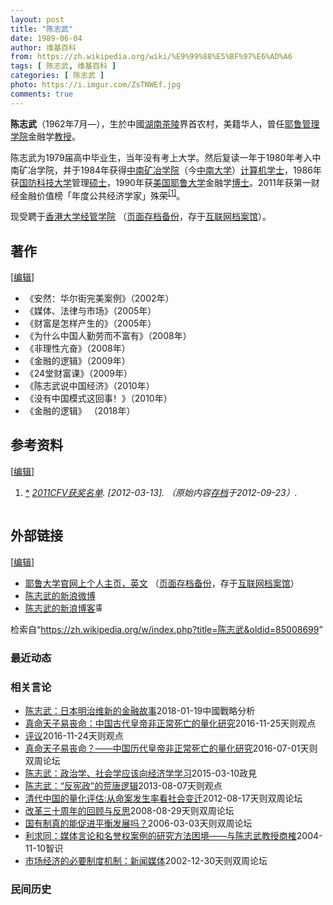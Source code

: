 ```yaml
---
layout: post
title: "陈志武"
date: 1989-06-04
author: 维基百科
from: https://zh.wikipedia.org/wiki/%E9%99%88%E5%BF%97%E6%AD%A6
tags: [ 陈志武, 维基百科 ]
categories: [ 陈志武 ]
photo: https://i.imgur.com/ZsTNWEf.jpg
comments: true
---
```

<div class="mw-content-ltr mw-parser-output" lang="zh" dir="ltr"><p><b>陈志武</b>（1962年7月<span class="useeditintro" title="Template:BLP editintro">—</span>），生於中國<a href="/wiki/%E6%B9%96%E5%8D%97" class="mw-redirect" title="湖南">湖南</a><a href="/wiki/%E8%8C%B6%E9%99%B5" class="mw-redirect" title="茶陵">茶陵</a>界首农村，美籍华人，曾任<a href="/wiki/%E8%80%B6%E9%B2%81%E7%AE%A1%E7%90%86%E5%AD%A6%E9%99%A2" title="耶鲁管理学院">耶鲁管理学院</a>金融学<a href="/wiki/%E6%95%99%E6%8E%88" title="教授">教授</a>。
</p>
<meta property="mw:PageProp/toc">
<div class="mw-heading mw-heading2"></div>
<p>陈志武为1979届高中毕业生，当年没有考上大学。然后复读一年于1980年考入中南矿冶学院，并于1984年获得<a href="/wiki/%E4%B8%AD%E5%8D%97%E7%9F%BF%E5%86%B6%E5%AD%A6%E9%99%A2" class="mw-redirect" title="中南矿冶学院">中南矿冶学院</a>（今<a href="/wiki/%E4%B8%AD%E5%8D%97%E5%A4%A7%E5%AD%A6" title="中南大学">中南大学</a>）<a href="/wiki/%E7%94%B5%E5%AD%90%E8%AE%A1%E7%AE%97%E6%9C%BA" title="电子计算机">计算机</a><a href="/wiki/%E5%AD%A6%E5%A3%AB" class="mw-redirect" title="学士">学士</a>，1986年获<a href="/wiki/%E5%9B%BD%E9%98%B2%E7%A7%91%E6%8A%80%E5%A4%A7%E5%AD%A6" class="mw-redirect" title="国防科技大学">国防科技大学</a>管理<a href="/wiki/%E7%A1%95%E5%A3%AB" title="硕士">硕士</a>，1990年获<a href="/wiki/%E7%BE%8E%E5%9B%BD" title="美国">美国</a><a href="/wiki/%E8%80%B6%E9%B2%81%E5%A4%A7%E5%AD%A6" title="耶鲁大学">耶鲁大学</a>金融学<a href="/wiki/%E5%8D%9A%E5%A3%AB" title="博士">博士</a>。2011年获第一财经金融价值榜「年度公共经济学家」殊荣<sup id="cite_ref-1" class="reference"><a href="#cite_note-1"><span class="cite-bracket">[</span>1<span class="cite-bracket">]</span></a></sup>。
</p><p>现受聘于<a rel="nofollow" class="external text" href="https://www.fbe.hku.hk/staff/academic/detail/zhiwu-chen">香港大学经管学院</a> （<a rel="nofollow" class="external text" href="//web.archive.org/web/20180810011451/https://www.fbe.hku.hk/staff/academic/detail/zhiwu-chen">页面存档备份</a>，存于<a href="/wiki/%E4%BA%92%E8%81%94%E7%BD%91%E6%A1%A3%E6%A1%88%E9%A6%86" title="互联网档案馆">互联网档案馆</a>）。
</p>
<div class="mw-heading mw-heading2"><h2 id="著作"><span id=".E8.91.97.E4.BD.9C"></span>著作</h2><span class="mw-editsection"><span class="mw-editsection-bracket">[</span><a href="/w/index.php?title=%E9%99%88%E5%BF%97%E6%AD%A6&amp;action=edit&amp;section=2" title="编辑章节：著作"><span>编辑</span></a><span class="mw-editsection-bracket">]</span></span></div>
<ul><li>《安然：华尔街完美案例》（2002年）</li>
<li>《媒体、法律与市场》（2005年）</li>
<li>《财富是怎样产生的》（2005年）</li>
<li>《为什么中国人勤劳而不富有》（2008年）</li>
<li>《非理性亢奋》（2008年）</li>
<li>《金融的逻辑》（2009年）</li>
<li>《24堂财富课》（2009年）</li>
<li>《陈志武说中国经济》（2010年）</li>
<li>《没有中国模式这回事！》（2010年）</li>
<li>《金融的逻辑》 （2018年）</li></ul>
<div class="mw-heading mw-heading2"><h2 id="参考资料"><span id=".E5.8F.82.E8.80.83.E8.B5.84.E6.96.99"></span>参考资料</h2><span class="mw-editsection"><span class="mw-editsection-bracket">[</span><a href="/w/index.php?title=%E9%99%88%E5%BF%97%E6%AD%A6&amp;action=edit&amp;section=3" title="编辑章节：参考资料"><span>编辑</span></a><span class="mw-editsection-bracket">]</span></span></div>
<div class="reflist columns references-column-width" style="-moz-column-width: 30em; -webkit-column-width: 30em; column-width: 30em; list-style-type: decimal;">
<ol class="references">
<li id="cite_note-1"><span class="mw-cite-backlink"><b><a href="#cite_ref-1">^</a></b></span> <span class="reference-text"><cite class="citation web"><a rel="nofollow" class="external text" href="http://www.yicai.com/news/2011/12/1258825.html">2011CFV获奖名单</a>.  <span class="reference-accessdate"> [<span class="nowrap">2012-03-13</span>]</span>. （原始内容<a rel="nofollow" class="external text" href="https://web.archive.org/web/20120923005136/http://www.yicai.com/news/2011/12/1258825.html">存档</a>于2012-09-23）.</cite><span title="ctx_ver=Z39.88-2004&amp;rfr_id=info%3Asid%2Fzh.wikipedia.org%3A%E9%99%88%E5%BF%97%E6%AD%A6&amp;rft.btitle=2011CFV%E8%8E%B7%E5%A5%96%E5%90%8D%E5%8D%95&amp;rft.genre=unknown&amp;rft_id=http%3A%2F%2Fwww.yicai.com%2Fnews%2F2011%2F12%2F1258825.html&amp;rft_val_fmt=info%3Aofi%2Ffmt%3Akev%3Amtx%3Abook" class="Z3988"><span style="display:none;">&nbsp;</span></span></span>
</li>
</ol></div>
<div class="mw-heading mw-heading2"><h2 id="外部链接"><span id=".E5.A4.96.E9.83.A8.E9.93.BE.E6.8E.A5"></span>外部链接</h2><span class="mw-editsection"><span class="mw-editsection-bracket">[</span><a href="/w/index.php?title=%E9%99%88%E5%BF%97%E6%AD%A6&amp;action=edit&amp;section=4" title="编辑章节：外部链接"><span>编辑</span></a><span class="mw-editsection-bracket">]</span></span></div>
<ul><li><a rel="nofollow" class="external text" href="http://som.yale.edu/zhiwu-chen">耶鲁大学官网上个人主页，英文</a> （<a rel="nofollow" class="external text" href="//web.archive.org/web/20140407040220/http://som.yale.edu/zhiwu-chen">页面存档备份</a>，存于<a href="/wiki/%E4%BA%92%E8%81%94%E7%BD%91%E6%A1%A3%E6%A1%88%E9%A6%86" title="互联网档案馆">互联网档案馆</a>）</li>
<li><a rel="nofollow" class="external text" href="https://weibo.com/chenzhiwu">陈志武的新浪微博</a></li>
<li><a rel="nofollow" class="external text" href="http://blog.sina.com.cn/chenzhiwu">陈志武的新浪博客</a><span class="skin-invert" typeof="mw:File"><span title="需註冊"><img alt="需註冊" src="//upload.wikimedia.org/wikipedia/commons/thumb/d/d6/Lock-gray-alt-2.svg/10px-Lock-gray-alt-2.svg.png" decoding="async" width="10" height="16" class="mw-file-element" srcset="//upload.wikimedia.org/wikipedia/commons/thumb/d/d6/Lock-gray-alt-2.svg/15px-Lock-gray-alt-2.svg.png 1.5x, //upload.wikimedia.org/wikipedia/commons/thumb/d/d6/Lock-gray-alt-2.svg/20px-Lock-gray-alt-2.svg.png 2x" data-file-width="512" data-file-height="813"></span></span></li></ul>
<!-- 
NewPP limit report
Parsed by mw‐web.eqiad.main‐7c479b968‐4h2sq
Cached time: 20241117210038
Cache expiry: 2592000
Reduced expiry: false
Complications: [show‐toc]
CPU time usage: 0.138 seconds
Real time usage: 0.193 seconds
Preprocessor visited node count: 1160/1000000
Post‐expand include size: 4050/2097152 bytes
Template argument size: 469/2097152 bytes
Highest expansion depth: 12/100
Expensive parser function count: 0/500
Unstrip recursion depth: 0/20
Unstrip post‐expand size: 1121/5000000 bytes
Lua time usage: 0.042/10.000 seconds
Lua memory usage: 2003046/52428800 bytes
Number of Wikibase entities loaded: 1/400
-->
<!--
Transclusion expansion time report (%,ms,calls,template)
100.00%  161.947      1 -total
 38.13%   61.747      1 Template:Reflist
 34.24%   55.446      1 Template:Cite_web
 31.50%   51.014      1 Template:Sinaweibo
 17.43%   28.222      1 Template:Sinablog
 13.05%   21.137      1 Template:Registration_required
 11.67%   18.895      1 Template:Main_other
  9.33%   15.104      1 Template:IfPNS
  9.31%   15.082      1 Template:Bd
  5.65%    9.156      1 Template:WikidataCheck
-->

<!-- Saved in parser cache with key zhwiki:pcache:idhash:120544-0!canonical!zh and timestamp 20241117210038 and revision id 85008699. Rendering was triggered because: diff-page
 -->
</div><!--esi <esi:include src="/esitest-fa8a495983347898/content" /> --><noscript><img src="https://login.wikimedia.org/wiki/Special:CentralAutoLogin/start?type=1x1&amp;useformat=desktop" alt="" width="1" height="1" style="border: none; position: absolute;"></noscript>
<div class="printfooter" data-nosnippet="">检索自“<a dir="ltr" href="https://zh.wikipedia.org/w/index.php?title=陈志武&amp;oldid=85008699">https://zh.wikipedia.org/w/index.php?title=陈志武&amp;oldid=85008699</a>”</div><div id="recent-news"><h3>最近动态</h3><ul></ul></div><div id="open-opinion"><h3>相关言论</h3><ul><li><a href="https://nodebe4.github.io/opinion/2018-01-19/%E9%99%88%E5%BF%97%E6%AD%A6-%E6%97%A5%E6%9C%AC%E6%98%8E%E6%B2%BB%E7%BB%B4%E6%96%B0%E7%9A%84%E9%87%91%E8%9E%8D%E6%95%85%E4%BA%8B/" title="陈志武">陈志武：日本明治维新的金融故事</a><time>2018-01-19</time><a class="tag">中國戰略分析</a></li>
<li><a href="https://nodebe4.github.io/opinion/2016-11-25/%E7%9C%9F%E5%91%BD%E5%A4%A9%E5%AD%90%E6%98%93%E4%B8%A7%E5%91%BD-%E4%B8%AD%E5%9B%BD%E5%8F%A4%E4%BB%A3%E7%9A%87%E5%B8%9D%E9%9D%9E%E6%AD%A3%E5%B8%B8%E6%AD%BB%E4%BA%A1%E7%9A%84%E9%87%8F%E5%8C%96%E7%A0%94%E7%A9%B6/" title="陈志武">真命天子易丧命：中国古代皇帝非正常死亡的量化研究</a><time>2016-11-25</time><a class="tag">天则观点</a></li>
<li><a href="https://nodebe4.github.io/opinion/2016-11-24/%E8%AF%84%E8%AE%AE/" title="陈志武">评议</a><time>2016-11-24</time><a class="tag">天则观点</a></li>
<li><a href="https://nodebe4.github.io/opinion/2016-07-01/%E7%9C%9F%E5%91%BD%E5%A4%A9%E5%AD%90%E6%98%93%E4%B8%A7%E5%91%BD-%E4%B8%AD%E5%9B%BD%E5%8E%86%E4%BB%A3%E7%9A%87%E5%B8%9D%E9%9D%9E%E6%AD%A3%E5%B8%B8%E6%AD%BB%E4%BA%A1%E7%9A%84%E9%87%8F%E5%8C%96%E7%A0%94%E7%A9%B6/" title="陈志武">真命天子易丧命？——中国历代皇帝非正常死亡的量化研究</a><time>2016-07-01</time><a class="tag">天则双周论坛</a></li>
<li><a href="https://nodebe4.github.io/opinion/2015-03-10/%E9%99%88%E5%BF%97%E6%AD%A6-%E6%94%BF%E6%B2%BB%E5%AD%A6-%E7%A4%BE%E4%BC%9A%E5%AD%A6%E5%BA%94%E8%AF%A5%E5%90%91%E7%BB%8F%E6%B5%8E%E5%AD%A6%E5%AD%A6%E4%B9%A0/" title="杨天兆">陈志武：政治学、社会学应该向经济学学习</a><time>2015-03-10</time><a class="tag">政見</a></li>
<li><a href="https://nodebe4.github.io/opinion/2013-08-07/%E9%99%88%E5%BF%97%E6%AD%A6-%E5%8F%8D%E5%AE%AA%E6%94%BF-%E7%9A%84%E8%8D%92%E5%94%90%E9%80%BB%E8%BE%91/" title="陈志武">陈志武：“反宪政”的荒唐逻辑</a><time>2013-08-07</time><a class="tag">天则观点</a></li>
<li><a href="https://nodebe4.github.io/opinion/2012-08-17/%E6%B8%85%E4%BB%A3%E4%B8%AD%E5%9B%BD%E7%9A%84%E9%87%8F%E5%8C%96%E8%AF%84%E4%BC%B0%E4%BB%8E%E5%91%BD%E6%A1%88%E5%8F%91%E7%94%9F%E7%8E%87%E7%9C%8B%E7%A4%BE%E4%BC%9A%E5%8F%98%E8%BF%81/" title="陈志武">清代中国的量化评估:从命案发生率看社会变迁</a><time>2012-08-17</time><a class="tag">天则双周论坛</a></li>
<li><a href="https://nodebe4.github.io/opinion/2008-08-29/%E6%94%B9%E9%9D%A9%E4%B8%89%E5%8D%81%E5%91%A8%E5%B9%B4%E7%9A%84%E5%9B%9E%E9%A1%BE%E4%B8%8E%E5%8F%8D%E6%80%9D/" title="陈志武">改革三十周年的回顾与反思</a><time>2008-08-29</time><a class="tag">天则双周论坛</a></li>
<li><a href="https://nodebe4.github.io/opinion/2006-03-03/%E5%9B%BD%E6%9C%89%E5%88%B6%E7%9C%9F%E7%9A%84%E8%83%BD%E4%BF%83%E8%BF%9B%E5%B9%B3%E8%A1%A1%E5%8F%91%E5%B1%95%E5%90%97/" title="陈志武">国有制真的能促进平衡发展吗？</a><time>2006-03-03</time><a class="tag">天则双周论坛</a></li>
<li><a href="https://nodebe4.github.io/opinion/2004-11-10/%E5%88%A9%E6%B1%82%E5%90%8C-%E5%AA%92%E4%BD%93%E8%A8%80%E8%AE%BA%E5%92%8C%E5%90%8D%E8%AA%89%E6%9D%83%E6%A1%88%E4%BE%8B%E7%9A%84%E7%A0%94%E7%A9%B6%E6%96%B9%E6%B3%95%E5%9B%B0%E5%A2%83-%E4%B8%8E%E9%99%88%E5%BF%97%E6%AD%A6%E6%95%99%E6%8E%88%E5%95%86%E6%A6%B7/" title="利求同">利求同：媒体言论和名誉权案例的研究方法困境——与陈志武教授商榷</a><time>2004-11-10</time><a class="tag">智识</a></li>
<li><a href="https://nodebe4.github.io/opinion/2002-12-30/%E5%B8%82%E5%9C%BA%E7%BB%8F%E6%B5%8E%E7%9A%84%E5%BF%85%E8%A6%81%E5%88%B6%E5%BA%A6%E6%9C%BA%E5%88%B6-%E6%96%B0%E9%97%BB%E5%AA%92%E4%BD%93/" title="陈志武">市场经济的必要制度机制：新闻媒体</a><time>2002-12-30</time><a class="tag">天则双周论坛</a></li>
</ul></div><div id="mjls-record"><h3>民间历史</h3><ul></ul></div>
